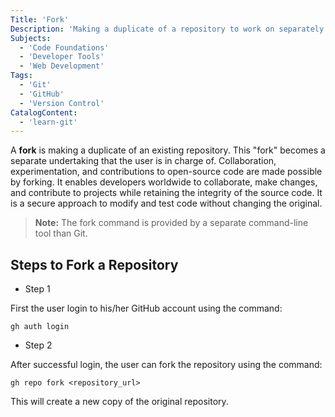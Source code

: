```yaml
---
Title: 'Fork'
Description: 'Making a duplicate of a repository to work on separately is known as forking.'
Subjects: 
  - 'Code Foundations'
  - 'Developer Tools'
  - 'Web Development'
Tags:
  - 'Git'
  - 'GitHub'
  - 'Version Control'
CatalogContent:
  - 'learn-git'
---
```


A **fork** is making a duplicate of an existing repository. This "fork" becomes a separate undertaking that the user is in charge of. Collaboration, experimentation, and contributions to open-source code are made possible by forking. It enables developers worldwide to collaborate, make changes, and contribute to projects while retaining the integrity of the source code. It is a secure approach to modify and test code without changing the original.

> **Note:** The fork command is provided by a separate command-line tool than Git.

## Steps to Fork a Repository

+ Step 1

First the user login to his/her GitHub account using the command:

```shell
gh auth login
```

+ Step 2

After successful login, the user can fork the repository using the command:

```shell
gh repo fork <repository_url>
```

This will create a new copy of the original repository.
